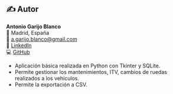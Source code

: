 ## ✍️ Autor

**Antonio Garijo Blanco**  
📍 Madrid, España  
📧 [a.garijo.blanco@gmail.com](mailto:a.garijo.blanco@gmail.com)  
🔗 [LinkedIn](https://www.linkedin.com/in/antonio-garijo-blanco)  
💻 [GitHub](https://github.com/AntonioGBGV)  


* Aplicación básica realizada en Python con Tkinter y SQLite.
* Permite gestionar los mantenimientos, ITV, cambios de ruedas realizados a los vehículos.
* Permite la exportación a CSV.
